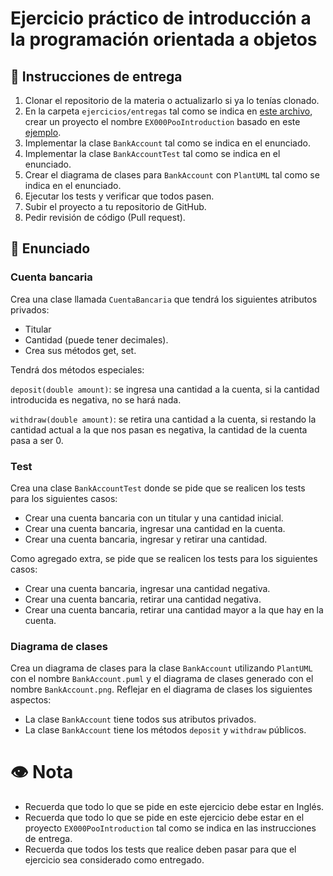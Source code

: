 
# Ejercicio práctico de introducción a la programación orientada a objetos

## 📝 Instrucciones de entrega

1. Clonar el repositorio de la materia o actualizarlo si ya lo tenías clonado.
2. En la carpeta `ejercicios/entregas` tal como se indica en [este archivo](./entregas/readme.md), crear un proyecto el nombre `EX000PooIntroduction` basado en este [ejemplo](../temario/PooSession2).
3. Implementar la clase `BankAccount` tal como se indica en el enunciado.
4. Implementar la clase `BankAccountTest` tal como se indica en el enunciado.
5. Crear el diagrama de clases para  `BankAccount` con `PlantUML` tal como se indica en el enunciado.
6. Ejecutar los tests y verificar que todos pasen.
7. Subir el proyecto a tu repositorio de GitHub.
8. Pedir revisión de código (Pull request).

## 🧠 Enunciado

### Cuenta bancaria
Crea una clase llamada `CuentaBancaria` que tendrá los siguientes atributos privados: 
- Titular
- Cantidad (puede tener decimales).
- Crea sus métodos get, set.

Tendrá dos métodos especiales:

`deposit(double amount)`: se ingresa una cantidad a la cuenta, si la cantidad introducida es negativa, no se hará nada.

`withdraw(double amount)`: se retira una cantidad a la cuenta, si restando la cantidad actual a la que nos pasan es negativa, la cantidad de la cuenta pasa a ser 0.

### Test
Crea una clase `BankAccountTest` donde se pide que se realicen los tests para los siguientes casos:
* Crear una cuenta bancaria con un titular y una cantidad inicial.  
* Crear una cuenta bancaria, ingresar una cantidad en la cuenta.
* Crear una cuenta bancaria, ingresar y retirar una cantidad.

Como agregado extra, se pide que se realicen los tests para los siguientes casos:
* Crear una cuenta bancaria, ingresar una cantidad negativa.
* Crear una cuenta bancaria, retirar una cantidad negativa.
* Crear una cuenta bancaria, retirar una cantidad mayor a la que hay en la cuenta.

### Diagrama de clases
Crea un diagrama de clases para la clase `BankAccount` utilizando `PlantUML` con el nombre `BankAccount.puml` y el diagrama de clases generado con el nombre `BankAccount.png`.
Reflejar en el diagrama de clases los siguientes aspectos:
- La clase `BankAccount` tiene todos sus atributos privados.
- La clase `BankAccount` tiene los métodos `deposit` y `withdraw` públicos.


# 👁️ Nota
- Recuerda que todo lo que se pide en este ejercicio debe estar en Inglés.
- Recuerda que todo lo que se pide en este ejercicio debe estar en el proyecto `EX000PooIntroduction` tal como se indica en las instrucciones de entrega.
- Recuerda que todos los tests que realice deben pasar para que el ejercicio sea considerado como entregado.
